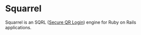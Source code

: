 # Squarrel

Squarrel is an SQRL ([Secure QR Login](https://www.grc.com/sqrl)) engine for Ruby on Rails applications.
